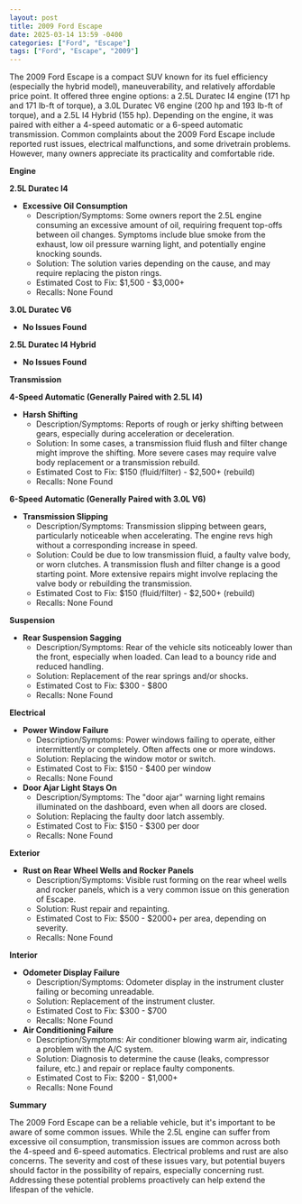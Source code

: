 ```yaml
---
layout: post
title: 2009 Ford Escape
date: 2025-03-14 13:59 -0400
categories: ["Ford", "Escape"]
tags: ["Ford", "Escape", "2009"]
---
```

The 2009 Ford Escape is a compact SUV known for its fuel efficiency (especially the hybrid model), maneuverability, and relatively affordable price point. It offered three engine options: a 2.5L Duratec I4 engine (171 hp and 171 lb-ft of torque), a 3.0L Duratec V6 engine (200 hp and 193 lb-ft of torque), and a 2.5L I4 Hybrid (155 hp). Depending on the engine, it was paired with either a 4-speed automatic or a 6-speed automatic transmission. Common complaints about the 2009 Ford Escape include reported rust issues, electrical malfunctions, and some drivetrain problems. However, many owners appreciate its practicality and comfortable ride.

**Engine**

**2.5L Duratec I4**

*   **Excessive Oil Consumption**
    *   Description/Symptoms: Some owners report the 2.5L engine consuming an excessive amount of oil, requiring frequent top-offs between oil changes. Symptoms include blue smoke from the exhaust, low oil pressure warning light, and potentially engine knocking sounds.
    *   Solution: The solution varies depending on the cause, and may require replacing the piston rings.
    *   Estimated Cost to Fix: $1,500 - $3,000+
    *   Recalls: None Found

**3.0L Duratec V6**

*   **No Issues Found**

**2.5L Duratec I4 Hybrid**

*   **No Issues Found**

**Transmission**

**4-Speed Automatic (Generally Paired with 2.5L I4)**

*   **Harsh Shifting**
    *   Description/Symptoms: Reports of rough or jerky shifting between gears, especially during acceleration or deceleration.
    *   Solution: In some cases, a transmission fluid flush and filter change might improve the shifting. More severe cases may require valve body replacement or a transmission rebuild.
    *   Estimated Cost to Fix: $150 (fluid/filter) - $2,500+ (rebuild)
    *   Recalls: None Found

**6-Speed Automatic (Generally Paired with 3.0L V6)**

*   **Transmission Slipping**
    *   Description/Symptoms: Transmission slipping between gears, particularly noticeable when accelerating. The engine revs high without a corresponding increase in speed.
    *   Solution: Could be due to low transmission fluid, a faulty valve body, or worn clutches. A transmission flush and filter change is a good starting point. More extensive repairs might involve replacing the valve body or rebuilding the transmission.
    *   Estimated Cost to Fix: $150 (fluid/filter) - $2,500+ (rebuild)
    *   Recalls: None Found

**Suspension**

*   **Rear Suspension Sagging**
    *   Description/Symptoms: Rear of the vehicle sits noticeably lower than the front, especially when loaded. Can lead to a bouncy ride and reduced handling.
    *   Solution: Replacement of the rear springs and/or shocks.
    *   Estimated Cost to Fix: $300 - $800
    *   Recalls: None Found

**Electrical**

*   **Power Window Failure**
    *   Description/Symptoms: Power windows failing to operate, either intermittently or completely. Often affects one or more windows.
    *   Solution: Replacing the window motor or switch.
    *   Estimated Cost to Fix: $150 - $400 per window
    *   Recalls: None Found
*   **Door Ajar Light Stays On**
    *   Description/Symptoms: The "door ajar" warning light remains illuminated on the dashboard, even when all doors are closed.
    *   Solution: Replacing the faulty door latch assembly.
    *   Estimated Cost to Fix: $150 - $300 per door
    *   Recalls: None Found

**Exterior**

*   **Rust on Rear Wheel Wells and Rocker Panels**
    *   Description/Symptoms: Visible rust forming on the rear wheel wells and rocker panels, which is a very common issue on this generation of Escape.
    *   Solution: Rust repair and repainting.
    *   Estimated Cost to Fix: $500 - $2000+ per area, depending on severity.
    *   Recalls: None Found

**Interior**

*   **Odometer Display Failure**
    *   Description/Symptoms: Odometer display in the instrument cluster failing or becoming unreadable.
    *   Solution: Replacement of the instrument cluster.
    *   Estimated Cost to Fix: $300 - $700
    *   Recalls: None Found
*   **Air Conditioning Failure**
    *   Description/Symptoms: Air conditioner blowing warm air, indicating a problem with the A/C system.
    *   Solution: Diagnosis to determine the cause (leaks, compressor failure, etc.) and repair or replace faulty components.
    *   Estimated Cost to Fix: $200 - $1,000+
    *   Recalls: None Found

**Summary**

The 2009 Ford Escape can be a reliable vehicle, but it's important to be aware of some common issues. While the 2.5L engine can suffer from excessive oil consumption, transmission issues are common across both the 4-speed and 6-speed automatics. Electrical problems and rust are also concerns. The severity and cost of these issues vary, but potential buyers should factor in the possibility of repairs, especially concerning rust. Addressing these potential problems proactively can help extend the lifespan of the vehicle.

